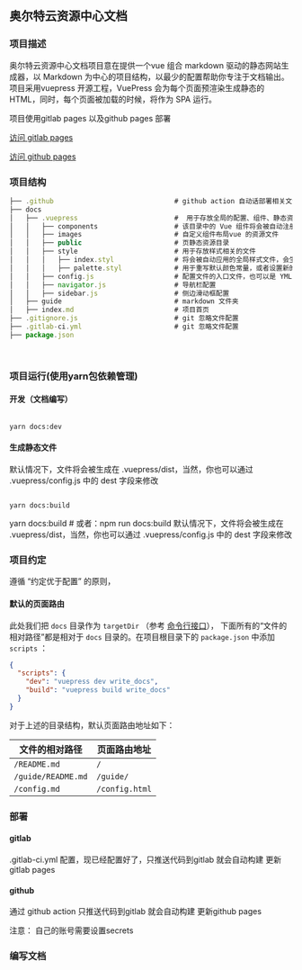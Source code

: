 ## 奥尔特云资源中心文档

### 项目描述

奥尔特云资源中心文档项目意在提供一个vue 组合 markdown 驱动的静态网站生成器，以 Markdown 为中心的项目结构，以最少的配置帮助你专注于文档输出。
项目采用vuepress 开源工程，VuePress 会为每个页面预渲染生成静态的 HTML，同时，每个页面被加载的时候，将作为 SPA 运行。

项目使用gitlab pages 以及github pages 部署

[访问 gitlab pages](https://oortgroup.gitlab.io/oortcloud-docs/)

[访问 github pages](https://oortcloudgroup.github.io/oort-docs)

### 项目结构


```js
├── .github                              # github action 自动话部署相关文件
├── docs
│   ├── .vuepress                        #  用于存放全局的配置、组件、静态资源等。
│   │   ├── components                   # 该目录中的 Vue 组件将会被自动注册为全局组件。
│   │   ├── images                       # 自定义组件布局vue 的资源文件 
│   │   ├── public                       # 页静态资源目录
│   │   ├── style                        # 用于存放样式相关的文件
│   │   │   ├── index.styl               # 将会被自动应用的全局样式文件，会生成在最终的 CSS 文件结尾，具有比默认样式更高的优先级
│   │   │   ├── palette.styl             # 用于重写默认颜色常量，或者设置新的 stylus 颜色常量。
│   │   ├── config.js                    # 配置文件的入口文件，也可以是 YML 或 toml
│   │   ├── navigator.js                 # 导航栏配置
│   │   ├── sidebar.js                   # 侧边滑动框配置
│   ├── guide                            # markdown 文件夹
│   ├── index.md                         # 项目首页
├── .gitignore.js                        # git 忽略文件配置
├── .gitlab-ci.yml                       # git 忽略文件配置
├── package.json                       

     
```

### 项目运行(使用yarn包依赖管理)

#### 开发（文档编写）

```

yarn docs:dev

```
#### 生成静态文件

默认情况下，文件将会被生成在 .vuepress/dist，当然，你也可以通过 .vuepress/config.js 中的 dest 字段来修改

```

yarn docs:build

```


yarn docs:build # 或者：npm run docs:build
默认情况下，文件将会被生成在 .vuepress/dist，当然，你也可以通过 .vuepress/config.js 中的 dest 字段来修改

###  项目约定

 遵循 “约定优于配置” 的原则，
 
 #### 默认的页面路由
 
 此处我们把 `docs` 目录作为 `targetDir` （参考 [命令行接口](https://www.vuepress.cn/api/cli.html#基本用法)），
 下面所有的“文件的相对路径”都是相对于 `docs` 目录的。在项目根目录下的 `package.json` 中添加 `scripts` ：
 
 ```json
 {
   "scripts": {
     "dev": "vuepress dev write_docs",
     "build": "vuepress build write_docs"
   }
 }
 ```
 
 对于上述的目录结构，默认页面路由地址如下：
 
 | 文件的相对路径     | 页面路由地址   |
 | ------------------ | -------------- |
 | `/README.md`       | `/`            |
 | `/guide/README.md` | `/guide/`      |
 | `/config.md`       | `/config.html` |
 


### 部署  

#### gitlab 

.gitlab-ci.yml 配置，现已经配置好了，只推送代码到gitlab 就会自动构建 更新gitlab pages 

#### github 

通过 github action  只推送代码到gitlab 就会自动构建 更新github pages 

注意： 自己的账号需要设置secrets


### 编写文档
